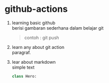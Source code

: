 # github-actions

1. learning basic github\
   berisi gambaran sederhana dalam belajar git
   > contoh : git push

2. learn any about git action\
   paragraf.

3. lear about markdown\
   simple text
   ```python
   class Hero:
   ```
